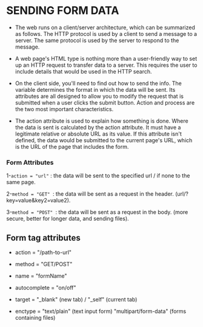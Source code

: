 # SENDING FORM DATA

- The web runs on a client/server architecture, which can be summarized as follows. The HTTP protocol is used by a client to send a message to a server. The same protocol is used by the server to respond to the message.

- A web page's HTML type is nothing more than a user-friendly way to set up an HTTP request to transfer data to a server. This requires the user to include details that would be used in the HTTP search.

- On the client side, you'll need to find out how to send the info. The variable determines the format in which the data will be sent. Its attributes are all designed to allow you to modify the request that is submitted when a user clicks the submit button. Action and process are the two most important characteristics.

- The action attribute is used to explain how something is done. Where the data is sent is calculated by the action attribute. It must have a legitimate relative or absolute URL as its value. If this attribute isn't defined, the data would be submitted to the current page's URL, which is the URL of the page that includes the form.









### Form Attributes 


1-```action = "url"``` : the data will be sent to the specified url / if none to the same page.

2-```method = "GET" ```: the data will be sent as a request in the header. (url/?key=value&key2=value2).

3-```method = "POST" ```: the data will be sent as a request in the body. (more secure, better for longer data, and sending files).

## Form tag attributes 

- action = "/path-to-url"

- method = "GET/POST"

- name = "formName"

- autocomplete = "on/off"

- target = "_blank" (new tab) / "_self" (current tab)

- enctype = "text/plain" (text input form) "multipart/form-data" (forms containing files)